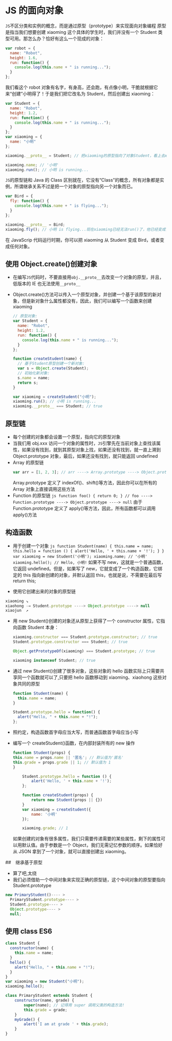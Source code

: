 # JS 的面向对象

`JS`不区分类和实例的概念，而是通过原型（prototype）来实现面向对象编程
原型是指当我们想要创建 xiaoming 这个具体的学生时，我们并没有一个 Student 类型可用。那怎么办？恰好有这么一个现成的对象：

```js
var robot = {
  name: "Robot",
  height: 1.6,
  run: function() {
    console.log(this.name + " is running...");
  }
};
```

我们看这个 robot 对象有名字，有身高，还会跑，有点像小明，干脆就根据它来“创建”小明得了！于是我们把它改名为 Student，然后创建出 xiaoming：

```js
var Student = {
  name: "Robot",
  height: 1.2,
  run: function() {
    console.log(this.name + " is running...");
  }
};
var xiaoming = {
  name: "小明"
};

xiaoming.__proto__ = Student; // 把xiaoming的原型指向了对象Student，看上去xiaoming仿佛是从Student继承下来的：

xiaoming.name; // '小明'
xiaoming.run(); // 小明 is running...
```

`JS`的原型链和 Java 的 Class 区别就在，它没有“Class”的概念，所有对象都是实例，所谓继承关系不过是把一个对象的原型指向另一个对象而已。

```js
var Bird = {
  fly: function() {
    console.log(this.name + " is flying...");
  }
};

xiaoming.__proto__ = Bird;
xiaoming.fly(); // 小明 is flying...现在xiaoming已经无法run()了，他已经变成了一只鸟：
```

在 JavaScrip 代码运行时期，你可以把 xiaoming 从 Student 变成 Bird，或者变成任何对象。

## 使用 Object.create()创建对象

- 在编写`JS`代码时，不要直接用`obj.__proto__`去改变一个对象的原型，并且，低版本的 IE 也无法使用`__proto__`
- Object.create()方法可以传入一个原型对象，并创建一个基于该原型的新对象，但是新对象什么属性都没有，因此，我们可以编写一个函数来创建 xiaoming

  ```js
  // 原型对象:
  var Student = {
    name: "Robot",
    height: 1.2,
    run: function() {
      console.log(this.name + " is running...");
    }
  };

  function createStudent(name) {
    // 基于Student原型创建一个新对象:
    var s = Object.create(Student);
    // 初始化新对象:
    s.name = name;
    return s;
  }

  var xiaoming = createStudent("小明");
  xiaoming.run(); // 小明 is running...
  xiaoming.__proto__ === Student; // true
  ```

## 原型链

- 每个创建的对象都会设置一个原型，指向它的原型对象
- 当我们用 obj.xxx 访问一个对象的属性时，`JS`引擎先在当前对象上查找该属性，如果没有找到，就到其原型对象上找，如果还没有找到，就一直上溯到 Object.prototype 对象，最后，如果还没有找到，就只能返回 undefined
- Array 的原型链
  ```js
  var arr = [1, 2, 3]; // arr ----> Array.prototype ----> Object.prototype ----> null
  ```
  Array.prototype 定义了 indexOf()、shift()等方法，因此你可以在所有的 Array 对象上直接调用这些方法
- Function 的原型链
  `js function foo() { return 0; } // foo ----> Function.prototype ----> Object.prototype ----> null`
  由于 Function.prototype 定义了 apply()等方法，因此，所有函数都可以调用 apply()方法

## 构造函数

- 用于创建一个对象
`js function Student(name) { this.name = name; this.hello = function () { alert('Hello, ' + this.name + '!'); } } var xiaoming = new Student('小明'); xiaoming.name; // '小明' xiaoming.hello(); // Hello, 小明!`
  如果不写 new，这就是一个普通函数，它返回 undefined。但是，如果写了 new，它就变成了一个构造函数，它绑定的 this 指向新创建的对象，并默认返回 this，也就是说，不需要在最后写 return this;
  
- 使用它创建出来的对象的原型链

```js
xiaoming ↘
xiaohong -→ Student.prototype ----> Object.prototype ----> null
xiaojun  ↗
```

- 用 new Student()创建的对象还从原型上获得了一个 constructor 属性，它指向函数 Student 本身：

  ```js
  xiaoming.constructor === Student.prototype.constructor; // true
  Student.prototype.constructor === Student; // true

  Object.getPrototypeOf(xiaoming) === Student.prototype; // true

  xiaoming instanceof Student; // true
  ```

- 通过 new Student()创建了很多对象，这些对象的 hello 函数实际上只需要共享同一个函数就可以了,只要把 hello 函数移动到 xiaoming、xiaohong 这些对象共同的原型

  ```js
  function Student(name) {
    this.name = name;
  }

  Student.prototype.hello = function() {
    alert("Hello, " + this.name + "!");
  };
  ```

- 照约定，构造函数首字母应当大写，而普通函数首字母应当小写

- 编写一个 createStudent()函数，在内部封装所有的 new 操作

  ```js
  function Student(props) {
  this.name = props.name || '匿名'; // 默认值为'匿名'
  this.grade = props.grade || 1; // 默认值为 1
  }

      Student.prototype.hello = function () {
          alert('Hello, ' + this.name + '!');
      };

      function createStudent(props) {
          return new Student(props || {})
      }
      var xiaoming = createStudent({
          name: '小明'
      });

      xiaoming.grade; // 1
  ```

  如果创建的对象有很多属性，我们只需要传递需要的某些属性，剩下的属性可以用默认值。由于参数是一个 Object，我们无需记忆参数的顺序。如果恰好从 JSON 拿到了一个对象，就可以直接创建出 xiaoming。

##　继承基于原型

- 算了吧,太绕
- 我们必须借助一个中间对象来实现正确的原型链，这个中间对象的原型要指向 Student.prototype

```js
new PrimaryStudent()---- >
  PrimaryStudent.prototype---- >
  Student.prototype---- >
  Object.prototype---- >
  null;
```

## 使用 class ES6

```js
class Student {
  constructor(name) {
    this.name = name;
  }
  hello() {
    alert("Hello, " + this.name + "!");
  }
}
var xiaoming = new Student("小明");
xiaoming.hello();
```
```js
class PrimaryStudent extends Student {
    constructor(name, grade) {
        super(name); // 记得用 super 调用父类的构造方法!
        this.grade = grade;
    }
    myGrade() {
        alert('I am at grade ' + this.grade);
    }
}
```